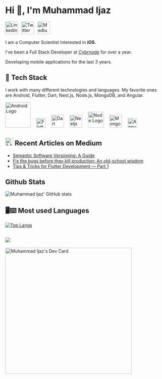 # Hi 👋, I'm Muhammad Ijaz

<a href="https://www.linkedin.com/in/i-am-ijaz/"><img src="https://cdn.worldvectorlogo.com/logos/linkedin-icon-2.svg" title="Linkedin" alt="Linkedin Account" width="40"/></a>
&ensp;<a href="https://twitter.com/i_am__ijaz"><img src="https://cdn.worldvectorlogo.com/logos/twitter-6.svg" title="Twitter" alt="Twitter Account" width="40"/></a>
&ensp;<a href="https://medium.com/@m.ijaz"><img src="https://cdn.worldvectorlogo.com/logos/monogram-medium.svg" title="Medium" alt="Medium Account" width="40"/></a>

I am a Computer Scientist interested in  **iOS.**

I've been a Full Stack Developer at [Cybrnode](https://github.com/cybrnode/) for over a year. 

Developing mobile applications for the last 3 years.

## 🥞 Tech Stack
 
I work with many different technologies and languages. 
My favorite ones are Android, Flutter, Dart, Nest.js, Node.js, MongoDB, and Angular.

<img src="https://cdn.worldvectorlogo.com/logos/android-4.svg" title="Android" alt="Android Logo" width="80"/>&emsp;
<img src="https://cdn.worldvectorlogo.com/logos/flutter.svg" title="Flutter" alt="Flutter Logo" width="30"/>&emsp;
<img src="https://cdn.worldvectorlogo.com/logos/dart.svg" title="Dart" alt="Dart Logo" width="40"/>&emsp;
<img src="https://cdn.worldvectorlogo.com/logos/nestjs.svg" title="Nestjs" alt="Nestjs Logo" width="40"/>&emsp;
<img src="https://cdn.worldvectorlogo.com/logos/nodejs-1.svg" title="Nodejs" alt="Node Logo" width="50"/>&emsp;
<img src="https://cdn.worldvectorlogo.com/logos/mongodb-icon-1.svg" title="MongoDB" alt="MongoDB Logo" width="40"/>&emsp;
<img src="https://cdn.worldvectorlogo.com/logos/angular-icon-1.svg" title="Angular" alt="Angular Logo" width="30"/>&emsp;


## <a href="https://medium.com/@m.ijaz"><img src="https://cdn.worldvectorlogo.com/logos/monogram-medium.svg" title="Medium" alt="Medium" width="25"/></a> Recent Articles on Medium
 <!-- DEVTO-BLOG-LIST:START -->
- [Semantic Software Versioning: A Guide](https://medium.com/@m.ijaz/semantic-software-versioning-a-guide-1adb229ebba8)
- [Fix the bugs before they kill production: An old-school wisdom](https://medium.com/cybr-notes/fix-the-bugs-before-they-kill-production-an-old-school-wisdom-5a4a48db0de7)
- [Tips & Tricks for Flutter Development — Part 1](https://medium.com/@m.ijaz/flutter-tips-and-tricks-for-flutter-development-part-1-fbbaccaa06bd)
<!-- DEVTO-BLOG-LIST:END -->

## Github Stats
![Muhammad Ijaz' GitHub stats](https://github-readme-stats.vercel.app/api?username=i-am-ijaz&show_icons=true&theme=buefy&hide=prs)

## 🖥⌨ Most used Languages 
[![Top Langs](https://github-readme-stats.vercel.app/api/top-langs/?username=i-am-ijaz)](https://github.com/anuraghazra/github-readme-stats)

## ![](https://komarev.com/ghpvc/?username=i-am-ijaz&color=green)

<a href="https://app.daily.dev/Ijaz34"><img src="https://api.daily.dev/devcards/f805078a55474281986f031db33d233d.png?r=49c" width="400" alt="Muhammad Ijaz's Dev Card"/></a>



